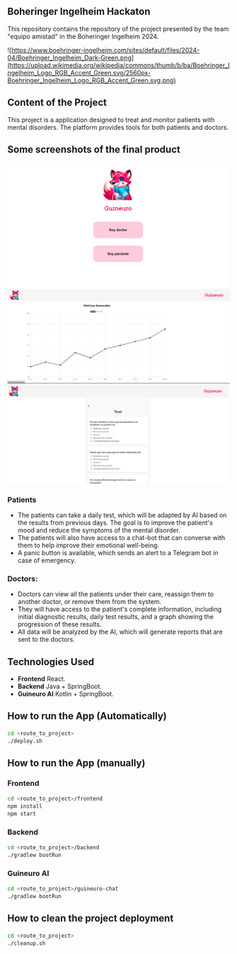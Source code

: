 ## Boheringer Ingelheim Hackaton

This repository contains the repository of the project presented by the team "equipo amistad" in the Boheringer Ingelheim 2024.

![https://www.boehringer-ingelheim.com/sites/default/files/2024-04/Boehringer_Ingelheim_Dark-Green.png](https://upload.wikimedia.org/wikipedia/commons/thumb/b/ba/Boehringer_Ingelheim_Logo_RGB_Accent_Green.svg/2560px-Boehringer_Ingelheim_Logo_RGB_Accent_Green.svg.png)

## Content of the Project
This project is a application designed to treat and monitor patients with mental disorders. The platform provides tools for both patients and doctors.

## Some screenshots of the final product

<img src="Images/Screenshot_1.png" width="500">
<img src="Images/Screenshot_4.png" width="700">
<img src="Images/Screenshot_3.png" width="500">


### Patients

- The patients can take a daily test, which will be adapted by AI based on the results from previous days. The goal is to improve the patient's mood and reduce the symptoms of the mental disorder.
- The patients will also have access to a chat-bot that can converse with them to help improve their emotional well-being.
- A panic button is available, which sends an alert to a Telegram bot in case of emergency.
### Doctors:

- Doctors can view all the patients under their care, reassign them to another doctor, or remove them from the system.
- They will have access to the patient's complete information, including initial diagnostic results, daily test results, and a graph showing the progression of these results.
- All data will be analyzed by the AI, which will generate reports that are sent to the doctors.

## Technologies Used

- **Frontend** React.
- **Backend** Java + SpringBoot.
- **Guineuro AI** Kotlin + SpringBoot.
  
## How to run the App (Automatically)

```bash
cd <route_to_project>
./deploy.sh
```

## How to run the App (manually)

### Frontend

```bash
cd <route_to_project>/frontend
npm install
npm start
```

### Backend

```bash
cd <route_to_project>/backend
./gradlew bootRun

```

### Guineuro AI
```bash
cd <route_to_project>/guineuro-chat
./gradlew bootRun

```

## How to clean the project deployment

```bash
cd <route_to_project>
./cleanup.sh
```

